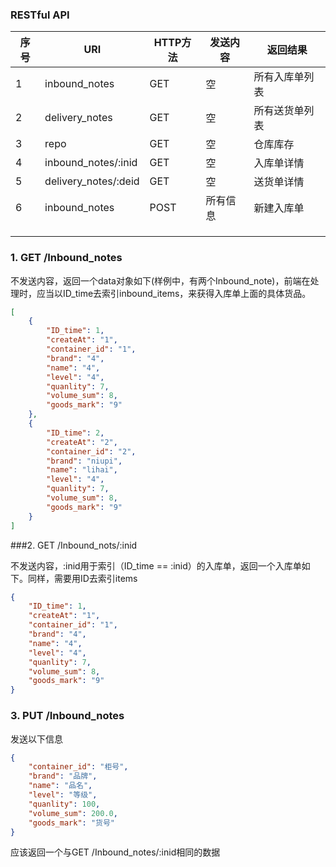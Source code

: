 ### RESTful API

| 序号 | URI                  | HTTP方法 | 发送内容 | 返回结果       |
| ---- | -------------------- | -------- | -------- | -------------- |
| 1    | inbound_notes        | GET      | 空       | 所有入库单列表 |
| 2    | delivery_notes       | GET      | 空       | 所有送货单列表 |
| 3    | repo                 | GET      | 空       | 仓库库存       |
| 4    | inbound_notes/:inid  | GET      | 空       | 入库单详情     |
| 5    | delivery_notes/:deid | GET      | 空       | 送货单详情     |
| 6    | inbound_notes        | POST     | 所有信息 | 新建入库单     |
|      |                      |          |          |                |
|      |                      |          |          |                |
|      |                      |          |          |                |

### 1. GET /Inbound_notes

不发送内容，返回一个data对象如下(样例中，有两个Inbound_note)，前端在处理时，应当以ID_time去索引inbound_items，来获得入库单上面的具体货品。

```json
[
    {
        "ID_time": 1,
        "createAt": "1",
        "container_id": "1",
        "brand": "4",
        "name": "4",
        "level": "4",
        "quanlity": 7,
        "volume_sum": 8,
        "goods_mark": "9"
    },
    {
        "ID_time": 2,
        "createAt": "2",
        "container_id": "2",
        "brand": "niupi",
        "name": "lihai",
        "level": "4",
        "quanlity": 7,
        "volume_sum": 8,
        "goods_mark": "9"
    }
]
```

###2. GET /Inbound_nots/:inid

不发送内容，:inid用于索引（ID_time == :inid）的入库单，返回一个入库单如下。同样，需要用ID去索引items

```json
{
    "ID_time": 1,
    "createAt": "1",
    "container_id": "1",
    "brand": "4",
    "name": "4",
    "level": "4",
    "quanlity": 7,
    "volume_sum": 8,
    "goods_mark": "9"
}
```

### 3. PUT /Inbound_notes

发送以下信息

```json
{
    "container_id": "柜号",
    "brand": "品牌",
    "name": "品名",
    "level": "等级",
    "quanlity": 100,
    "volume_sum": 200.0,
    "goods_mark": "货号"
}
```

应该返回一个与GET /Inbound_notes/:inid相同的数据

```json

```

